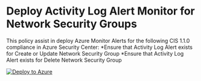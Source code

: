 <h1>Deploy Activity Log Alert Monitor for Network Security Groups </h1>

This policy assist in deploy Azure Monitor Alerts for the following CIS 1.1.0 compliance in Azure Security Center:
*Ensure that Activity Log Alert exists for Create or Update Network Security Group
*Ensure that Activity Log Alert exists for Delete Network Security Group

[![Deploy to Azure](https://aka.ms/deploytoazurebutton)](https://portal.azure.com/#blade/Microsoft_Azure_Policy/CreatePolicyDefinitionBlade/uri/https%3A%2F%2Fraw.githubusercontent.com%2FAndrew-Coughlin-MSFT%2FAzure%2Fmaster%2FAzurePolicyExports%2FMonitoring%2Fdeploy-activity-log-alert-monitor-for-network-security-groups%2Fpolicy.json)